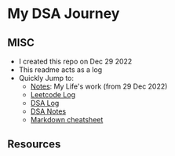 # My DSA Journey

## MISC

- I created this repo on Dec 29 2022
- This readme acts as a log
- Quickly Jump to:
  - [Notes](Notes/): My Life's work (from 29 Dec 2022)
  - [Leetcode Log](leetcode.md)
  - [DSA Log](dsa-log.md)
  - [DSA Notes](Notes/dsa/)
  - [Markdown cheatsheet](Notes/markdown%20cheatsheet.jpeg)

## Resources
